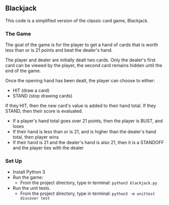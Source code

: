 ## Blackjack

This code is a simplified version of the classic card game, Blackjack.


### The Game

The goal of the game is for the player to get a hand of cards that is worth less than or is 21 points and beat the dealer's hand.

The player and dealer are initially dealt two cards. Only the dealer's first card can be viewed by the player, the second card remains hidden until the end of the game.

Once the opening hand has been dealt, the player can choose to either:
- HIT (draw a card)
- STAND (stop drawing cards)

If they HIT, then the new card's value is added to their hand total. If they STAND, then their score is evaluated.

- If a player's hand total goes over 21 points, then the player is BUST, and loses
- If their hand is less than or is 21, and is higher than the dealer's hand total, then player wins
- If their hand is 21 and the dealer's hand is also 21, then it is a STANDOFF and the player ties with the dealer

### Set Up

- Install Python 3
- Run the game:
  - From the project directory, type in terminal: `python3 blackjack.py`
- Run the unit tests.
    - From the project directory, type in terminal: `python3 -m unittest discover test`
    